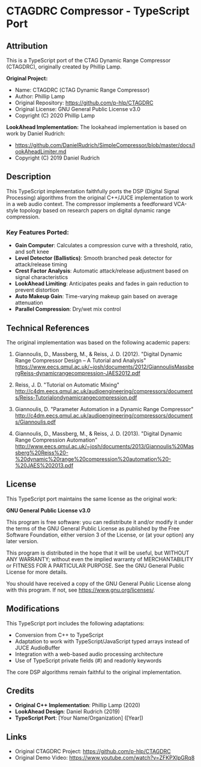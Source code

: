 # CTAGDRC Compressor - TypeScript Port

## Attribution

This is a TypeScript port of the CTAG Dynamic Range Compressor (CTAGDRC), originally created by Phillip Lamp.

**Original Project:**

- Name: CTAGDRC (CTAG Dynamic Range Compressor)
- Author: Phillip Lamp
- Original Repository: https://github.com/p-hlp/CTAGDRC
- Original License: GNU General Public License v3.0
- Copyright (C) 2020 Phillip Lamp

**LookAhead Implementation:**
The lookahead implementation is based on work by Daniel Rudrich:

- https://github.com/DanielRudrich/SimpleCompressor/blob/master/docs/lookAheadLimiter.md
- Copyright (C) 2019 Daniel Rudrich

## Description

This TypeScript implementation faithfully ports the DSP (Digital Signal Processing) algorithms from the original
C++/JUCE implementation to work in a web audio context. The compressor implements a feedforward VCA-style topology based
on research papers on digital dynamic range compression.

### Key Features Ported:

- **Gain Computer**: Calculates a compression curve with a threshold, ratio, and soft knee
- **Level Detector (Ballistics)**: Smooth branched peak detector for attack/release timing
- **Crest Factor Analysis**: Automatic attack/release adjustment based on signal characteristics
- **LookAhead Limiting**: Anticipates peaks and fades in gain reduction to prevent distortion
- **Auto Makeup Gain**: Time-varying makeup gain based on average attenuation
- **Parallel Compression**: Dry/wet mix control

## Technical References

The original implementation was based on the following academic papers:

1. Giannoulis, D., Massberg, M., & Reiss, J. D. (2012). "Digital Dynamic Range Compressor Design – A Tutorial and
   Analysis"
   https://www.eecs.qmul.ac.uk/~josh/documents/2012/GiannoulisMassbergReiss-dynamicrangecompression-JAES2012.pdf

2. Reiss, J. D. "Tutorial on Automatic Mixing"
   http://c4dm.eecs.qmul.ac.uk/audioengineering/compressors/documents/Reiss-Tutorialondynamicrangecompression.pdf

3. Giannoulis, D. "Parameter Automation in a Dynamic Range Compressor"
   http://c4dm.eecs.qmul.ac.uk/audioengineering/compressors/documents/Giannoulis.pdf

4. Giannoulis, D., Massberg, M., & Reiss, J. D. (2013). "Digital Dynamic Range Compression Automation"
   http://www.eecs.qmul.ac.uk/~josh/documents/2013/Giannoulis%20Massberg%20Reiss%20-%20dynamic%20range%20compression%20automation%20-%20JAES%202013.pdf

## License

This TypeScript port maintains the same license as the original work:

**GNU General Public License v3.0**

This program is free software: you can redistribute it and/or modify
it under the terms of the GNU General Public License as published by
the Free Software Foundation, either version 3 of the License, or
(at your option) any later version.

This program is distributed in the hope that it will be useful,
but WITHOUT ANY WARRANTY; without even the implied warranty of
MERCHANTABILITY or FITNESS FOR A PARTICULAR PURPOSE. See the
GNU General Public License for more details.

You should have received a copy of the GNU General Public License
along with this program. If not, see <https://www.gnu.org/licenses/>.

## Modifications

This TypeScript port includes the following adaptations:

- Conversion from C++ to TypeScript
- Adaptation to work with TypeScript/JavaScript typed arrays instead of JUCE AudioBuffer
- Integration with a web-based audio processing architecture
- Use of TypeScript private fields (#) and readonly keywords

The core DSP algorithms remain faithful to the original implementation.

## Credits

- **Original C++ Implementation**: Phillip Lamp (2020)
- **LookAhead Design**: Daniel Rudrich (2019)
- **TypeScript Port**: [Your Name/Organization] ([Year])

## Links

- Original CTAGDRC Project: https://github.com/p-hlp/CTAGDRC
- Original Demo Video: https://www.youtube.com/watch?v=ZFKPXIpGRq8